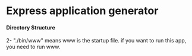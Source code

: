 # Express application generator
#### Directory Structure
2- "./bin/www"  means  www is the startup file. if you want to run this app, you need to run www.

